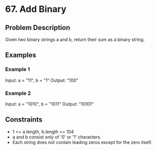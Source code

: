# 67. Add Binary

## Problem Description

Given two binary strings a and b, return their sum as a binary string.

## Examples

### Example 1

Input: a = "11", b = "1"
Output: "100"

### Example 2

Input: a = "1010", b = "1011"
Output: "10101"

## Constraints

- 1 <= a.length, b.length <= 104
- a and b consist only of '0' or '1' characters.
- Each string does not contain leading zeros except for the zero itself.

